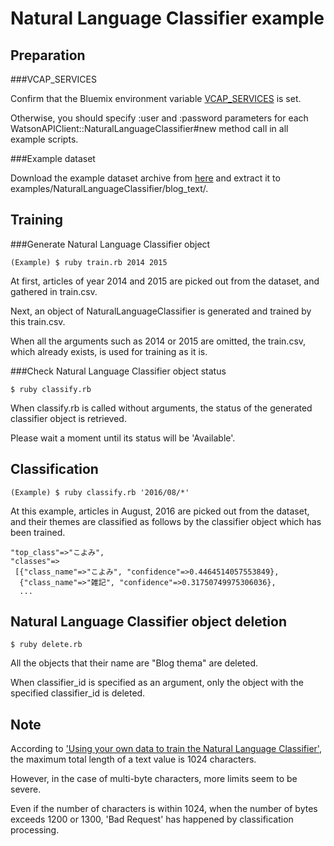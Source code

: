 ﻿Natural Language Classifier example
===================================


Preparation
-----------

###VCAP_SERVICES

Confirm that the Bluemix environment variable [VCAP_SERVICES](http://www.ibm.com/watson/developercloud/doc/getting_started/gs-variables.shtml#vcapServices) is set.

Otherwise, you should specify :user and :password parameters for each WatsonAPIClient::NaturalLanguageClassifier#new method call in all example scripts.

###Example dataset

Download the example dataset archive from [here](http://hosi.org/a/blog_text.zip) and extract it to examples/NaturalLanguageClassifier/blog_text/.


Training
--------

###Generate Natural Language Classifier object

```
(Example) $ ruby train.rb 2014 2015
```

At first, articles of year 2014 and 2015 are picked out from the dataset, and gathered in train.csv.

Next, an object of NaturalLanguageClassifier is generated and trained by this train.csv.

When all the arguments such as 2014 or 2015 are omitted, the train.csv, which already exists, is used for training as it is.

###Check Natural Language Classifier object status

```
$ ruby classify.rb
```

When classify.rb is called without arguments, the status of the generated classifier object is retrieved.

Please wait a moment until its status will be 'Available'.


Classification
--------------

```
(Example) $ ruby classify.rb '2016/08/*'
```

At this example, articles in August, 2016 are picked out from the dataset, and their themes are classified as follows by the classifier object which has been trained.

```
"top_class"=>"こよみ",
"classes"=>
 [{"class_name"=>"こよみ", "confidence"=>0.4464514057553849},
  {"class_name"=>"雑記", "confidence"=>0.31750749975306036},
  ...
```


Natural Language Classifier object deletion
-------------------------------------------

```
$ ruby delete.rb
```

All the objects that their name are "Blog thema" are deleted.

When classifier_id is specified as an argument, only the object with the specified classifier_id is deleted.


Note
----

According to ['Using your own data to train the Natural Language Classifier'](http://www.ibm.com/watson/developercloud/doc/nl-classifier/data_format.shtml), the maximum total length of a text value is 1024 characters.

However, in the case of multi-byte characters, more limits seem to be severe.

Even if the number of characters is within 1024, when the number of bytes exceeds 1200 or 1300, 'Bad Request' has happened by classification processing.

